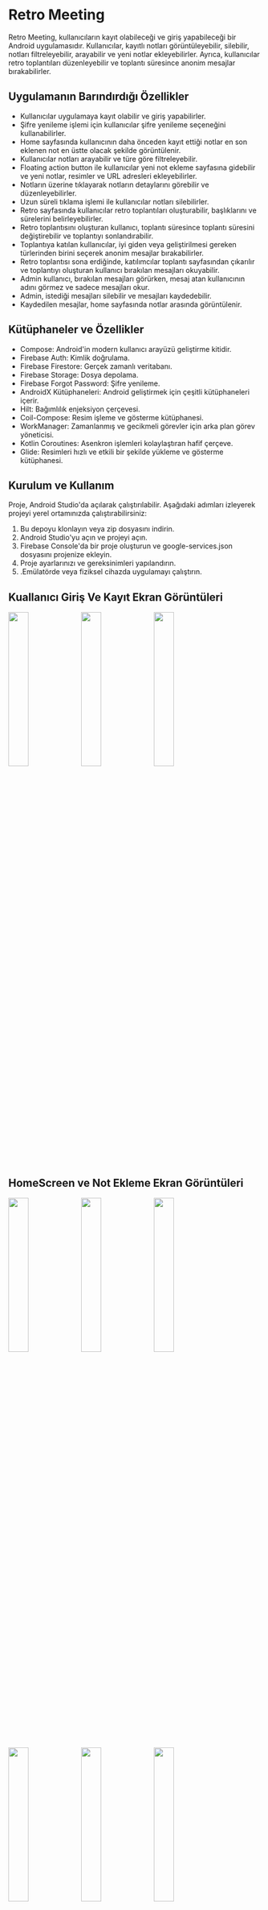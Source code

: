 #  Retro Meeting
Retro Meeting, kullanıcıların kayıt olabileceği ve giriş yapabileceği bir Android uygulamasıdır. Kullanıcılar, kayıtlı notları görüntüleyebilir, silebilir, notları filtreleyebilir, arayabilir ve yeni notlar ekleyebilirler. Ayrıca, kullanıcılar retro toplantıları düzenleyebilir ve toplantı süresince anonim mesajlar bırakabilirler.

## Uygulamanın Barındırdığı Özellikler
- Kullanıcılar uygulamaya kayıt olabilir ve giriş yapabilirler.
- Şifre yenileme işlemi için kullanıcılar şifre yenileme seçeneğini kullanabilirler.
- Home sayfasında kullanıcının daha önceden kayıt ettiği notlar en son eklenen not en üstte olacak şekilde görüntülenir.
- Kullanıcılar notları arayabilir ve türe göre filtreleyebilir.
- Floating action button ile kullanıcılar yeni not ekleme sayfasına gidebilir ve yeni notlar, resimler ve URL adresleri ekleyebilirler.
- Notların üzerine tıklayarak notların detaylarını görebilir ve düzenleyebilirler.
- Uzun süreli tıklama işlemi ile kullanıcılar notları silebilirler.
- Retro sayfasında kullanıcılar retro toplantıları oluşturabilir, başlıklarını ve sürelerini belirleyebilirler.
- Retro toplantısını oluşturan kullanıcı, toplantı süresince toplantı süresini değiştirebilir ve toplantıyı sonlandırabilir.
- Toplantıya katılan kullanıcılar, iyi giden veya geliştirilmesi gereken türlerinden birini seçerek anonim mesajlar bırakabilirler.
- Retro toplantısı sona erdiğinde, katılımcılar toplantı sayfasından çıkarılır ve toplantıyı oluşturan kullanıcı bırakılan mesajları okuyabilir.
- Admin kullanıcı, bırakılan mesajları görürken, mesaj atan kullanıcının adını görmez ve sadece mesajları okur.
- Admin, istediği mesajları silebilir ve mesajları kaydedebilir.
- Kaydedilen mesajlar, home sayfasında notlar arasında görüntülenir.


## Kütüphaneler ve Özellikler
- Compose: Android'in modern kullanıcı arayüzü geliştirme kitidir.
- Firebase Auth: Kimlik doğrulama.
- Firebase Firestore: Gerçek zamanlı veritabanı.
- Firebase Storage: Dosya depolama.
- Firebase Forgot Password: Şifre yenileme.
- AndroidX Kütüphaneleri: Android geliştirmek için çeşitli kütüphaneleri içerir.
- Hilt: Bağımlılık enjeksiyon çerçevesi.
- Coil-Compose: Resim işleme ve gösterme kütüphanesi.
- WorkManager: Zamanlanmış ve gecikmeli görevler için arka plan görev yöneticisi.
- Kotlin Coroutines: Asenkron işlemleri kolaylaştıran hafif çerçeve.
- Glide: Resimleri hızlı ve etkili bir şekilde yükleme ve gösterme kütüphanesi.

## Kurulum ve Kullanım
Proje, Android Studio'da açılarak çalıştırılabilir. Aşağıdaki adımları izleyerek projeyi yerel ortamınızda çalıştırabilirsiniz:

1. Bu depoyu klonlayın veya zip dosyasını indirin.
2. Android Studio'yu açın ve projeyi açın.
3. Firebase Console'da bir proje oluşturun ve google-services.json dosyasını projenize ekleyin.
4. Proje ayarlarınızı ve gereksinimleri yapılandırın.
5. .Emülatörde veya fiziksel cihazda uygulamayı çalıştırın.


## Kuallanıcı Giriş Ve Kayıt Ekran Görüntüleri
<p float="left">
  <img src=https://github.com/TurkcellStajGrubu/RetroApp/assets/139555054/2b0c9d93-510c-43a4-b43d-1ca63713968b width="28%" />
  <img src=https://github.com/TurkcellStajGrubu/RetroApp/assets/139555054/ea1e38da-a85b-43b8-96d7-8140c392c3b4 width="28%" />
  <img src=https://github.com/TurkcellStajGrubu/RetroApp/assets/139555054/07d47de9-a08b-41db-ba13-685b9fa8898f width="28%" />
</p>

## HomeScreen ve Not Ekleme Ekran Görüntüleri
<p float="left">
  <img src=https://github.com/TurkcellStajGrubu/RetroApp/assets/139555054/4c8adf0c-98ea-46f2-bc8b-6e6d4548a91f width="28%" />
  <img src=https://github.com/TurkcellStajGrubu/RetroApp/assets/139555054/df3036e6-c661-4788-8c52-eab45740c872 width="28%" />
  <img src=https://github.com/TurkcellStajGrubu/RetroApp/assets/139555054/eec2108b-964f-457a-894f-7539026211c4 width="28%" />
  <img src=https://github.com/TurkcellStajGrubu/RetroApp/assets/139555054/a019deb0-9b73-4a3f-9ab2-a4f467313903 width="28%" />
  <img src=https://github.com/TurkcellStajGrubu/RetroApp/assets/139555054/00f4eb05-a1af-4cc2-8271-28fcda9f07f3 width="28%" />
  <img src=https://github.com/TurkcellStajGrubu/RetroApp/assets/139555054/511f826c-5de6-48f5-bfed-6c5a96d75d5c width="28%" />  
</p>

## RetroScreen Ekran Görüntüleri
<p float="left">
  <img src=https://github.com/TurkcellStajGrubu/RetroApp/assets/139555054/a864a349-ff92-49b2-b3c6-3b5c1fac616e width="28%" />
  <img src=https://github.com/TurkcellStajGrubu/RetroApp/assets/139555054/b16bc96b-712a-444f-acfe-379f7e8971db width="28%" />
  <img src=https://github.com/TurkcellStajGrubu/RetroApp/assets/139555054/f6e179d1-5134-4479-b6e5-bee71498c293 width="28%" />
  <img src=https://github.com/TurkcellStajGrubu/RetroApp/assets/139555054/17674436-fa2c-4cb5-bffe-f32e33dd75fe width="28%" />
  <img src=https://github.com/TurkcellStajGrubu/RetroApp/assets/139555054/6e3142b0-f405-48e5-bef1-15bf690fb163 width="28%" />
  <img src=https://github.com/TurkcellStajGrubu/RetroApp/assets/139555054/e78f675f-07cc-477f-b203-5ebce99e41c8 width="28%" />
  <img src=https://github.com/TurkcellStajGrubu/RetroApp/assets/139555054/9cf6afd5-d4f6-48f3-98a2-c58548b7c179 width="28%" />
  <img src=https://github.com/TurkcellStajGrubu/RetroApp/assets/139555054/d1c63828-9454-489e-998f-7aa37933fb2b width="28%" />
</p>








    
